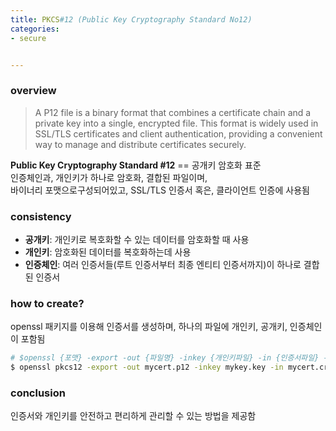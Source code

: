 ```yaml
---
title: PKCS#12 (Public Key Cryptography Standard No12)
categories:
- secure


---
```




### overview
> A P12 file is a binary format that combines a certificate chain and a private key into a single, encrypted file. This format is widely used in SSL/TLS certificates and client authentication, providing a convenient way to manage and distribute certificates securely.

**Public Key Cryptography Standard #12** == 공개키 암호화 표준 <br>
인증체인과, 개인키가 하나로 암호화, 결합된 파일이며,<br>
바이너리 포맷으로구성되어있고, SSL/TLS 인증서 혹은, 클라이언트 인증에 사용됨<br>

### consistency
- **공개키**: 개인키로 복호화할 수 있는 데이터를 암호화할 때 사용<br>
- **개인키**: 암호화된 데이터를 복호화하는데 사용<br>
- **인증체인**: 여러 인증서들(루트 인증서부터 최종 엔티티 인증서까지)이 하나로 결합된 인증서<br>


### how to create?
openssl 패키지를 이용해 인증서를 생성하며, 하나의 파일에 개인키, 공개키, 인증체인이 포함됨

```bash
# $openssl {포맷} -export -out {파일명} -inkey {개인키파일} -in {인증서파일} -certfile {인증서체인파일}
$ openssl pkcs12 -export -out mycert.p12 -inkey mykey.key -in mycert.crt -certfile mychain.crt
```

### conclusion

인증서와 개인키를 안전하고 편리하게 관리할 수 있는 방법을 제공함

